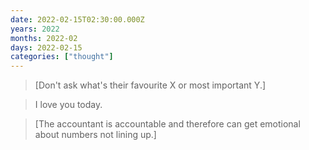 ```yaml
---
date: 2022-02-15T02:30:00.000Z
years: 2022
months: 2022-02
days: 2022-02-15
categories: ["thought"]
---
```

> [Don't ask what's their favourite X or most important Y.]

> I love you today.

> [The accountant is accountable and therefore can get emotional about numbers not lining up.]
